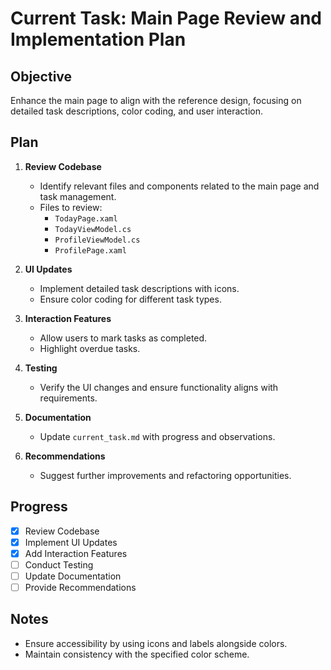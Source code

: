 # Current Task: Main Page Review and Implementation Plan

## Objective
Enhance the main page to align with the reference design, focusing on detailed task descriptions, color coding, and user interaction.

## Plan

1. **Review Codebase**
   - Identify relevant files and components related to the main page and task management.
   - Files to review:
     - `TodayPage.xaml`
     - `TodayViewModel.cs`
     - `ProfileViewModel.cs`
     - `ProfilePage.xaml`

2. **UI Updates**
   - Implement detailed task descriptions with icons.
   - Ensure color coding for different task types.

3. **Interaction Features**
   - Allow users to mark tasks as completed.
   - Highlight overdue tasks.

4. **Testing**
   - Verify the UI changes and ensure functionality aligns with requirements.

5. **Documentation**
   - Update `current_task.md` with progress and observations.

6. **Recommendations**
   - Suggest further improvements and refactoring opportunities.

## Progress
- [x] Review Codebase
- [x] Implement UI Updates
- [x] Add Interaction Features
- [ ] Conduct Testing
- [ ] Update Documentation
- [ ] Provide Recommendations

## Notes
- Ensure accessibility by using icons and labels alongside colors.
- Maintain consistency with the specified color scheme. 